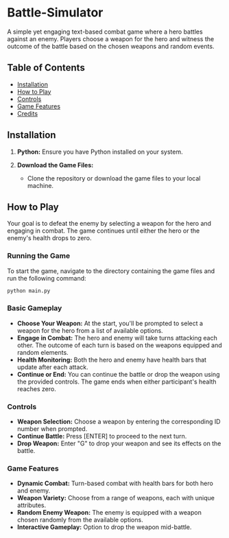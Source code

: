# Battle-Simulator

A simple yet engaging text-based combat game where a hero battles against an enemy. Players choose a weapon for the hero and witness the outcome of the battle based on the chosen weapons and random events.

## Table of Contents
- [Installation](#installation)
- [How to Play](#how-to-play)
- [Controls](#controls)
- [Game Features](#game-features)
- [Credits](#credits)

## Installation

1. **Python:** Ensure you have Python installed on your system.

2. **Download the Game Files:**
   - Clone the repository or download the game files to your local machine.

## How to Play

Your goal is to defeat the enemy by selecting a weapon for the hero and engaging in combat. The game continues until either the hero or the enemy's health drops to zero.

### Running the Game

To start the game, navigate to the directory containing the game files and run the following command:

```bash
python main.py
```

### Basic Gameplay

- **Choose Your Weapon:** At the start, you'll be prompted to select a weapon for the hero from a list of available options.
- **Engage in Combat:** The hero and enemy will take turns attacking each other. The outcome of each turn is based on the weapons equipped and random elements.
- **Health Monitoring:** Both the hero and enemy have health bars that update after each attack.
- **Continue or End:** You can continue the battle or drop the weapon using the provided controls. The game ends when either participant's health reaches zero.

### Controls

- **Weapon Selection:** Choose a weapon by entering the corresponding ID number when prompted.
- **Continue Battle:** Press [ENTER] to proceed to the next turn.
- **Drop Weapon:** Enter "G" to drop your weapon and see its effects on the battle.

### Game Features

- **Dynamic Combat:** Turn-based combat with health bars for both hero and enemy.
- **Weapon Variety:** Choose from a range of weapons, each with unique attributes.
- **Random Enemy Weapon:** The enemy is equipped with a weapon chosen randomly from the available options.
- **Interactive Gameplay:** Option to drop the weapon mid-battle.
